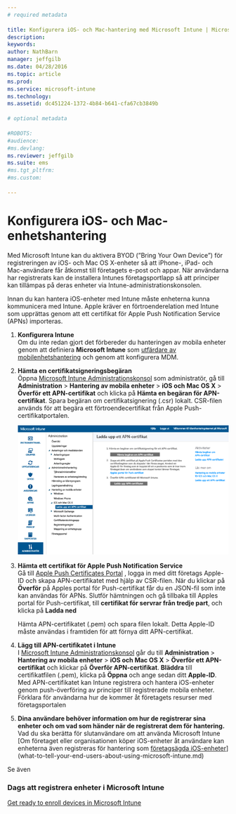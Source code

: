 ```yaml
---
# required metadata

title: Konfigurera iOS- och Mac-hantering med Microsoft Intune | Microsoft Intune
description:
keywords:
author: NathBarn
manager: jeffgilb
ms.date: 04/28/2016
ms.topic: article
ms.prod:
ms.service: microsoft-intune
ms.technology:
ms.assetid: dc451224-1372-4b84-b641-cfa67cb3849b

# optional metadata

#ROBOTS:
#audience:
#ms.devlang:
ms.reviewer: jeffgilb
ms.suite: ems
#ms.tgt_pltfrm:
#ms.custom:

---
```


# Konfigurera iOS- och Mac-enhetshantering
Med Microsoft Intune kan du aktivera BYOD (”Bring Your Own Device”) för registreringen av iOS- och Mac OS X-enheter så att iPhone-, iPad- och Mac-användare får åtkomst till företagets e-post och appar. När användarna har registrerats kan de installera Intunes företagsportlapp så att principer kan tillämpas på deras enheter via Intune-administrationskonsolen.

Innan du kan hantera iOS-enheter med Intune måste enheterna kunna kommunicera med Intune. Apple kräver en förtroenderelation med Intune som upprättas genom att ett certifikat för Apple Push Notification Service (APNs) importeras.

1.  **Konfigurera Intune**<br>
    Om du inte redan gjort det förbereder du hanteringen av mobila enheter genom att definiera **Microsoft Intune** som [utfärdare av mobilenhetshantering](get-ready-to-enroll-devices-in-microsoft-intune.md#set-mobile-device-management-authority) och genom att konfigurera MDM.

2.  **Hämta en certifikatsigneringsbegäran**<br>
    Öppna [Microsoft Intune Administrationskonsol](http://manage.microsoft.com) som administratör, gå till **Administration** &gt; **Hantering av mobila enheter** &gt; **iOS och Mac OS X** &gt; **Överför ett APN-certifikat** och klicka på **Hämta en begäran för APN-certifikat**. Spara begäran om certifikatsignering (.csr) lokalt. CSR-filen används för att begära ett förtroendecertifikat från Apple Push-certifikatportalen.

    ![Dialogrutan Överför APN-certifikat](../media/Intune-iOS-enrollment-with-apns.png)

3.  **Hämta ett certifikat för Apple Push Notification Service**<br>
    Gå till [Apple Push Certificates Portal](http://go.microsoft.com/fwlink/?LinkId=269844) , logga in med ditt företags Apple-ID och skapa APN-certifikatet med hjälp av CSR-filen. När du klickar på **Överför** på Apples portal för Push-certifikat får du en JSON-fil som inte kan användas för APNs. Slutför hämtningen och gå tillbaka till Apples portal för Push-certifikat, till **certifikat för servrar från tredje part**, och klicka på **Ladda ned**

    Hämta APN-certifikatet (.pem) och spara filen lokalt. Detta Apple-ID måste användas i framtiden för att förnya ditt APN-certifikat.

4.  **Lägg till APN-certifikatet i Intune**<br>
    I [Microsoft Intune Administrationskonsol](http://manage.microsoft.com) går du till **Administration** &gt; **Hantering av mobila enheter** &gt; **iOS och Mac OS X** &gt; **Överför ett APN-certifikat** och klickar på **Överför APN-certifikat**. **Bläddra** till certifikatfilen (.pem), klicka på **Öppna** och ange sedan ditt **Apple-ID**. Med APN-certifikatet kan Intune registrera och hantera iOS-enheter genom push-överföring av principer till registrerade mobila enheter. Förklara för användarna hur de kommer åt företagets resurser med företagsportalen

5.  **Dina användare behöver information om hur de registrerar sina enheter och om vad som händer när de registrerat dem för hantering.**<br>
    Vad du ska berätta för slutanvändare om att använda Microsoft Intune [Om företaget eller organisationen köper iOS-enheter åt användare kan enheterna även registreras för hantering som [företagsägda iOS-enheter](enroll-corporate-owned-ios-devices-in-microsoft-intune.md)](what-to-tell-your-end-users-about-using-microsoft-intune.md)

Se även

### Dags att registrera enheter i Microsoft Intune
[Get ready to enroll devices in Microsoft Intune](get-ready-to-enroll-devices-in-microsoft-intune.md)


<!--HONumber=May16_HO2-->


